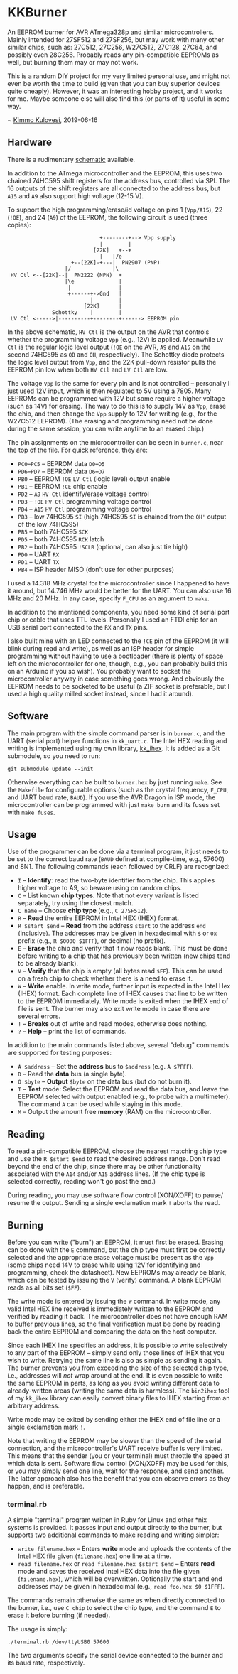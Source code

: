 # KKBurner

An EEPROM burner for AVR ATmega328p and similar microcontrollers.
Mainly intended for 27SF512 and 27SF256, but may work with many other
similar chips, such as: 27C512, 27C256, W27C512, 27C128, 27C64, and
possibly even 28C256. Probably reads any pin-compatible EEPROMs as
well, but burning them may or may not work.

This is a random DIY project for my very limited personal use, and
might not even be worth the time to build (given that you can buy
superior devices quite cheaply). However, it was an interesting
hobby project, and it works for me. Maybe someone else will also
find this (or parts of it) useful in some way.

~ [Kimmo Kulovesi](https://arkku.com/), 2019-06-16

## Hardware

There is a rudimentary [schematic](burner_schematic.pdf) available.

In addition to the ATmega microcontroller and the EEPROM, this uses two
chained 74HC595 shift registers for the address bus, controlled via SPI.
The 16 outputs of the shift registers are all connected to the address
bus, but `A15` and `A9` also support high voltage (12-15 V).

To support the high programming/erase/id voltage on pins 1 (`Vpp/A15`),
22 (`!OE`), and 24 (`A9`) of the EEPROM, the following circuit is used
(three copies):

                                 +--------+--> Vpp supply
                                 |        |
                               [22K]   +--+
                                 |   |/e
                        +--[22K]-+---|  PN2907 (PNP)
                      |/             |\
     HV Ctl <--[22K]--|  PN2222 (NPN)  +
                      |\e              |
                       |               |
                       +------+->Gnd   |
                              |        |
                            [22K]      |
                  Schottky    |        |
     LV Ctl <----->|----------+--------+------> EEPROM pin

In the above schematic, `HV Ctl` is the output on the AVR that controls
whether the programming voltage `Vpp` (e.g., 12V) is applied. Meanwhile
`LV Ctl` is the regular logic level output (`!OE` on the AVR, `A9` and
`A15` on the second 74HC595 as `QB` and `QH`, respectively). The
Schottky diode protects the logic level output from `Vpp`, and the 22K
pull-down resistor pulls the EEPROM pin low when both `HV Ctl` and
`LV Ctl` are low.

The voltage `Vpp` is the same for every pin and is not controlled –
personally I just used 12V input, which is then regulated to 5V using
a 7805. Many EEPROMs can be programmed with 12V but some require a
higher voltage (such as 14V) for erasing. The way to do this is to
supply 14V as `Vpp`, erase the chip, and then change the `Vpp`
supply to 12V for writing (e.g., for the W27C512 EEPROM). (The
erasing and programming need not be done during the same session,
you can write anytime to an erased chip.)

The pin assignments on the microcontroller can be seen in `burner.c`,
near the top of the file. For quick reference, they are:

* `PC0`–`PC5` – EEPROM data `D0`–`D5`
* `PD6`–`PD7` – EEPROM data `D6`–`D7`
* `PB0` – EEPROM `!OE` `LV Ctl` (logic level) output enable
* `PB1` – EEPROM `!CE` chip enable
* `PD2` – `A9` `HV Ctl` identify/erase voltage control
* `PD3` – `!OE` `HV Ctl` programming voltage control
* `PD4` – `A15` `HV Ctl` programming voltage control
* `PB3` – low 74HC595 `SI` (high 74HC595 `SI` is chained from the
  `QH'` output of the low 74HC595)
* `PB5` – both 74HC595 `SCK`
* `PD5` – both 74HC595 `RCK` latch
* `PB2` – both 74HC595 `!SCLR` (optional, can also just tie high)
* `PD0` – UART `RX`
* `PD1` – UART `TX`
* `PB4` – ISP header MISO (don't use for other purposes)

I used a 14.318 MHz crystal for the microcontroller since I happened
to have it around, but 14.746 MHz would be better for the UART. You
can also use 16 MHz and 20 MHz. In any case, specify `F_CPU` as an
argument to `make`.

In addition to the mentioned components, you need some kind of serial
port chip or cable that uses TTL levels. Personally I used an FTDI chip
for an USB serial port connected to the `RX` and `TX` pins.

I also built mine with an LED connected to the `!CE` pin of the EEPROM
(it will blink during read and write), as well as an ISP header for
simple programming without having to use a bootloader (there is plenty
of space left on the microcontroller for one, though, e.g., you can
probably build this on an Arduino if you so wish).  You probably want
to socket the microcontroller anyway in case something goes wrong.
And obviously the EEPROM needs to be socketed to be useful (a ZIF
socket is preferable, but I used a high quality milled socket
instead, since I had it around).

## Software

The main program with the simple command parser is in `burner.c`,
and the UART (serial port) helper functions in `kk_uart.c`. The Intel
HEX reading and writing is implemented using my own library,
[kk_ihex](https://github.com/arkku/ihex). It is added as a Git submodule,
so you need to run:

    git submodule update --init

Otherwise everything can be built to `burner.hex` by just running
`make`. See the `Makefile` for configurable options (such as the crystal
frequency, `F_CPU`, and UART baud rate, `BAUD`). If you use the AVR
Dragon in ISP mode, the microcontroller can be programmed with just
`make burn` and its fuses set with `make fuses`.

## Usage

Use of the programmer can be done via a terminal program, it just needs
to be set to the correct baud rate (`BAUD` defined at compile-time, e.g.,
57600) and 8N1. The following commands (each followed by CRLF) are
recognized:

* `I` – **Identify**: read the two-byte identifier from the chip. This
  applies higher voltage to A9, so beware using on random chips.
* `C` – List known **chip types**. Note that not every variant
  is listed separately, try using the closest match.
* `C name` – Choose **chip type** (e.g., `C 27SF512`).
* `R` – **Read** the entire EEPROM in Intel HEX (IHEX) format.
* `R $start $end` – **Read** from the address `start` to the address
  `end` (inclusive). The addresses may be given in hexadecimal with `$`
  or `0x` prefix (e.g., `R $0000 $1FFF`), or decimal (no prefix).
* `E` – **Erase** the chip and verify that it now reads blank. This
  must be done before writing to a chip that has previously been
  written (new chips tend to be already blank).
* `V` – **Verify** that the chip is empty (all bytes read `$FF`). This
  can be used on a fresh chip to check whether there is a need to
  erase it.
* `W` – **Write** enable. In write mode, further input is expected
  in the Intel Hex (IHEX) format. Each complete line of IHEX causes
  that line to be written to the EEPROM immediately. Write mode is
  exited when the IHEX end of file is sent. The burner may
  also exit write mode in case there are several errors.
* `!` – **Breaks** out of write and read modes, otherwise does nothing.
* `?` – **Help**  – print the list of commands.

In addition to the main commands listed above, several "debug" commands are
supported for testing purposes:

* `A $address` – Set the **address** bus to `$address` (e.g. `A $7FFF`).
* `D` – Read the **data** bus (a single byte).
* `O $byte` – **Output** `$byte` on the data bus (but do not burn it).
* `T` – **Test** mode: Select the EEPROM and read the data bus, and
  leave the EEPROM selected with output enabled (e.g., to probe with
  a multimeter). The command `A` can be used while staying in this mode.
* `M` – Output the amount free **memory** (RAM) on the microcontroller.

## Reading

To read a pin-compatible EEPROM, choose the nearest matching chip type
and use the `R $start $end` to read the desired address range. Don't read
beyond the end of the chip, since there may be other functionality
associated with the `A14` and/or `A15` address lines. (If the chip type
is selected correctly, reading won't go past the end.)

During reading, you may use software flow control (XON/XOFF) to pause/
resume the output. Sending a single exclamation mark `!` aborts the read.

## Burning

Before you can write ("burn") an EEPROM, it must first be erased. Erasing
can bo done with the `E` command, but the chip type must first be
correctly selected and the appropriate erase voltage must be present as
the `Vpp` (some chips need 14V to erase while using 12V for identifying
and programming, check the datasheet). New EEPROMs may already be blank,
which can be tested by issuing the `V` (verify) command. A blank EEPROM
reads as all bits set (`$FF`).

The write mode is entered by issuing the `W` command. In write mode, any
valid Intel HEX line received is immediately written to the EEPROM and
verified by reading it back. The microcontroller does not have enough RAM
to buffer previous lines, so the final verification must be done by
reading back the entire EEPROM and comparing the data on the host
computer.

Since each IHEX line specifies an address, it is possible to write
selectively to any part of the EEPROM – simply send only those lines of
IHEX that you wish to write. Retrying the same line is also as simple as
sending it again. The burner prevents you from exceeding the size of the
selected chip type, i.e., addresses will _not_ wrap around at the end.
It is even possible to write the same EEPROM in parts, as long as you
avoid writing different data to already-written areas (writing the same
data is harmless). The `bin2ihex` tool of my `kk_ihex` library can
easily convert binary files to IHEX starting from an arbitrary address.

Write mode may be exited by sending either the IHEX end of file line or a
single exclamation mark `!`.

Note that writing the EEPROM may be slower than the speed of the serial
connection, and the microcontroller's UART receive buffer is very limited.
This means that the sender (you or your terminal) must throttle the speed
at which data is sent. Software flow control (XON/XOFF) may be used for
this, or you may simply send one line, wait for the response, and send
another. The latter approach also has the benefit that you can observe
errors as they happen, and is preferable.

### terminal.rb

A simple "terminal" program written in Ruby for Linux and other \*nix
systems is provided. It passes input and output directly to the burner,
but supports two additional commands to make reading and writing simpler:

* `write filename.hex` – Enters **write** mode and uploads the contents
  of the Intel HEX file given (`filename.hex`) one line at a time.
* `read filename.hex` or `read filename.hex $start $end` – Enters
  **read** mode and saves the received Intel HEX data into the file
  given (`filename.hex`), which will be overwritten. Optionally the
  start and end addresses may be given in hexadecimal (e.g., `read
  foo.hex $0 $1FFF`).

The commands remain otherwise the same as when directly connected to
the burner, i.e., use `C chip` to select the chip type, and the
command `E` to erase it before burning (if needed).

The usage is simply:

    ./terminal.rb /dev/ttyUSB0 57600

The two arguments specify the serial device connected to the burner and
its baud rate, respectively.
